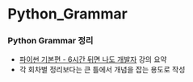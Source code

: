 # Python_Grammar

### Python Grammar 정리
* [파이썬 기본편 - 6시간 뒤면 나도 개발자](https://edu.goorm.io/learn/lecture/19917/%EB%AC%B4%EB%A3%8C-%ED%8C%8C%EC%9D%B4%EC%8D%AC-%EA%B8%B0%EB%B3%B8%ED%8E%B8-6%EC%8B%9C%EA%B0%84-%EB%92%A4%EB%A9%B4-%EB%82%98%EB%8F%84-%EA%B0%9C%EB%B0%9C%EC%9E%90) 강의 요약
* 각 회차별 정리보다는 큰 틀에서 개념을 잡는 용도로 작성
  